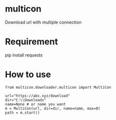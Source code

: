 # multicon

Download url with multiple connection

# Requirement

pip install requests

# How to use
```
from multicon.downloader.multicon import MultiCon

url="https://abc.xyz/download"
dir="C:\\Downloads"
name=None # or name you want
m = MultiCon(url, dir=dir, name=name, max=8)
path = m.start()
```
